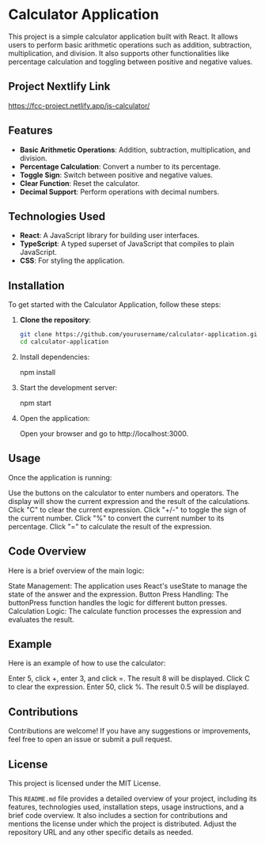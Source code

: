 # Calculator Application

This project is a simple calculator application built with React. It allows users to perform basic arithmetic operations such as addition, subtraction, multiplication, and division. It also supports other functionalities like percentage calculation and toggling between positive and negative values.

## Project Nextlify Link
https://fcc-project.netlify.app/js-calculator/

## Features

- **Basic Arithmetic Operations**: Addition, subtraction, multiplication, and division.
- **Percentage Calculation**: Convert a number to its percentage.
- **Toggle Sign**: Switch between positive and negative values.
- **Clear Function**: Reset the calculator.
- **Decimal Support**: Perform operations with decimal numbers.

## Technologies Used

- **React**: A JavaScript library for building user interfaces.
- **TypeScript**: A typed superset of JavaScript that compiles to plain JavaScript.
- **CSS**: For styling the application.

## Installation

To get started with the Calculator Application, follow these steps:

1. **Clone the repository**:
   ```bash
   git clone https://github.com/yourusername/calculator-application.git
   cd calculator-application

2. Install dependencies:

    npm install

3. Start the development server:
  
    npm start

4. Open the application:
    
    Open your browser and go to http://localhost:3000.


## Usage
Once the application is running:

Use the buttons on the calculator to enter numbers and operators.
The display will show the current expression and the result of the calculations.
Click "C" to clear the current expression.
Click "+/-" to toggle the sign of the current number.
Click "%" to convert the current number to its percentage.
Click "=" to calculate the result of the expression.

## Code Overview
Here is a brief overview of the main logic:

State Management: The application uses React's useState to manage the state of the answer and the expression.
Button Press Handling: The buttonPress function handles the logic for different button presses.
Calculation Logic: The calculate function processes the expression and evaluates the result.

## Example
Here is an example of how to use the calculator:

Enter 5, click +, enter 3, and click =. The result 8 will be displayed.
Click C to clear the expression.
Enter 50, click %. The result 0.5 will be displayed.

## Contributions
Contributions are welcome! If you have any suggestions or improvements, feel free to open an issue or submit a pull request.

## License
This project is licensed under the MIT License.

This `README.md` file provides a detailed overview of your project, including its features, technologies used, installation steps, usage instructions, and a brief code overview. It also includes a section for contributions and mentions the license under which the project is distributed. Adjust the repository URL and any other specific details as needed.











<!-- # React + TypeScript + Vite

This template provides a minimal setup to get React working in Vite with HMR and some ESLint rules.

Currently, two official plugins are available:

- [@vitejs/plugin-react](https://github.com/vitejs/vite-plugin-react/blob/main/packages/plugin-react/README.md) uses [Babel](https://babeljs.io/) for Fast Refresh
- [@vitejs/plugin-react-swc](https://github.com/vitejs/vite-plugin-react-swc) uses [SWC](https://swc.rs/) for Fast Refresh

## Expanding the ESLint configuration

If you are developing a production application, we recommend updating the configuration to enable type aware lint rules:

- Configure the top-level `parserOptions` property like this:

```js
export default {
  // other rules...
  parserOptions: {
    ecmaVersion: 'latest',
    sourceType: 'module',
    project: ['./tsconfig.json', './tsconfig.node.json'],
    tsconfigRootDir: __dirname,
  },
}
```

- Replace `plugin:@typescript-eslint/recommended` to `plugin:@typescript-eslint/recommended-type-checked` or `plugin:@typescript-eslint/strict-type-checked`
- Optionally add `plugin:@typescript-eslint/stylistic-type-checked`
- Install [eslint-plugin-react](https://github.com/jsx-eslint/eslint-plugin-react) and add `plugin:react/recommended` & `plugin:react/jsx-runtime` to the `extends` list -->
